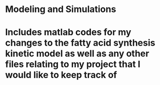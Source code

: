 # Modeling and Simulations

# Includes matlab codes for my changes to the fatty acid synthesis kinetic model as well as any other files relating to my project that I would like to keep track of
